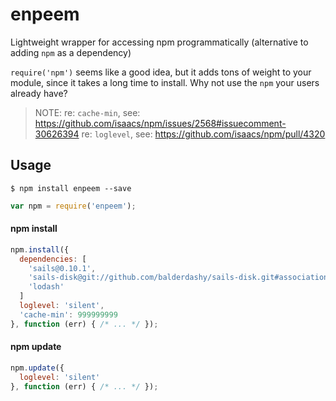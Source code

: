 enpeem
======

Lightweight wrapper for accessing npm programmatically (alternative to adding `npm` as a dependency)

`require('npm')` seems like a good idea, but it adds tons of weight to your module, since it takes a long time to install.  Why not use the `npm` your users already have?


> NOTE:
> re: `cache-min`, see: https://github.com/isaacs/npm/issues/2568#issuecomment-30626394
> re: `loglevel`, see: https://github.com/isaacs/npm/pull/4320



## Usage

```shell
$ npm install enpeem --save
```

```javascript
var npm = require('enpeem');
```

#### npm install

```javascript
npm.install({
  dependencies: [
    'sails@0.10.1',
    'sails-disk@git://github.com/balderdashy/sails-disk.git#associations',
    'lodash'
  ]
  loglevel: 'silent',
  'cache-min': 999999999
}, function (err) { /* ... */ });
```


#### npm update

```javascript
npm.update({
  loglevel: 'silent'
}, function (err) { /* ... */ });
```


